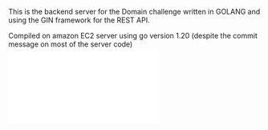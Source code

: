 This is the backend server for the Domain challenge written in GOLANG and using the GIN framework for the REST API.

Compiled on amazon EC2 server using go version 1.20 (despite the commit message on most of the server code)
![Diagram explaining current traffic patterns for this chess app ](./ChessAppTrafficDiagram.pdf)
